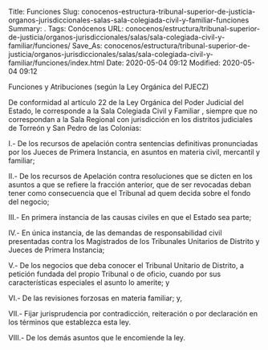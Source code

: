Title: Funciones
Slug: conocenos-estructura-tribunal-superior-de-justicia-organos-jurisdiccionales-salas-sala-colegiada-civil-y-familiar-funciones
Summary: .
Tags: Conócenos
URL: conocenos/estructura/tribunal-superior-de-justicia/organos-jurisdiccionales/salas/sala-colegiada-civil-y-familiar/funciones/
Save_As: conocenos/estructura/tribunal-superior-de-justicia/organos-jurisdiccionales/salas/sala-colegiada-civil-y-familiar/funciones/index.html
Date: 2020-05-04 09:12
Modified: 2020-05-04 09:12


Funciones y Atribuciones (según la Ley Orgánica del PJECZ)

De conformidad al artículo 22 de la Ley Orgánica del Poder Judicial del Estado, le corresponde a la Sala Colegiada Civil y Familiar , siempre que no correspondan a la Sala Regional con jurisdicción en los distritos judiciales de Torreón y San Pedro de las Colonias:

I.- De los recursos de apelación contra sentencias definitivas pronunciadas por los Jueces de Primera Instancia, en asuntos en materia civil, mercantil y familiar;

II.- De los recursos de Apelación contra resoluciones que se dicten en los asuntos a que se refiere la fracción anterior, que de ser revocadas deban tener como consecuencia que el Tribunal ad quem decida sobre el fondo del negocio;

III.- En primera instancia de las causas civiles en que el Estado sea parte;

IV.- En única instancia, de las demandas de responsabilidad civil presentadas contra los Magistrados de los Tribunales Unitarios de Distrito y Jueces de Primera Instancia;

V.- De los negocios que deba conocer el Tribunal Unitario de Distrito, a petición fundada del propio Tribunal o de oficio, cuando por sus características especiales el asunto lo amerite; y

VI.- De las revisiones forzosas en materia familiar; y,

VII.- Fijar jurisprudencia por contradicción, reiteración o por declaración en los términos que establezca esta ley.

VIII.- De los demás asuntos que le encomiende la ley.



